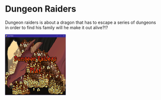 <h1> Dungeon Raiders</h1>
<p> Dungeon raiders is about a dragon that has to escape a series of dungeons in order to find his family will he make it out alive?!?</p>
<img src="https://github.com/OnariRomain/Dungeon-Raiders/blob/master/title%20screen.PNG" width=200 height=200">
